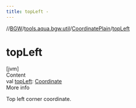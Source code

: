 ```yaml
---
title: topLeft -
---
```

//[BGW](../../../index.md)/[tools.aqua.bgw.util](../index.md)/[CoordinatePlain](index.md)/[topLeft](top-left.md)



# topLeft  
[jvm]  
Content  
val [topLeft](top-left.md): [Coordinate](../-coordinate/index.md)  
More info  


Top left corner coordinate.

  



